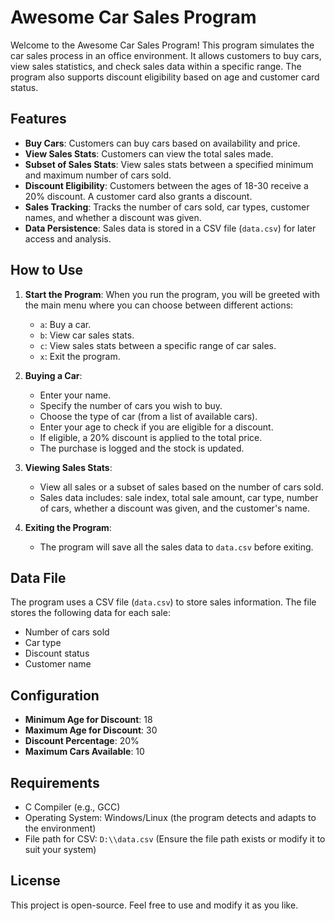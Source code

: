 # Awesome Car Sales Program

Welcome to the Awesome Car Sales Program! This program simulates the car sales process in an office environment. It allows customers to buy cars, view sales statistics, and check sales data within a specific range. The program also supports discount eligibility based on age and customer card status.

## Features

- **Buy Cars**: Customers can buy cars based on availability and price.
- **View Sales Stats**: Customers can view the total sales made.
- **Subset of Sales Stats**: View sales stats between a specified minimum and maximum number of cars sold.
- **Discount Eligibility**: Customers between the ages of 18-30 receive a 20% discount. A customer card also grants a discount.
- **Sales Tracking**: Tracks the number of cars sold, car types, customer names, and whether a discount was given.
- **Data Persistence**: Sales data is stored in a CSV file (`data.csv`) for later access and analysis.

## How to Use

1. **Start the Program**:
   When you run the program, you will be greeted with the main menu where you can choose between different actions:
   - `a`: Buy a car.
   - `b`: View car sales stats.
   - `c`: View sales stats between a specific range of car sales.
   - `x`: Exit the program.

2. **Buying a Car**:
   - Enter your name.
   - Specify the number of cars you wish to buy.
   - Choose the type of car (from a list of available cars).
   - Enter your age to check if you are eligible for a discount.
   - If eligible, a 20% discount is applied to the total price.
   - The purchase is logged and the stock is updated.

3. **Viewing Sales Stats**:
   - View all sales or a subset of sales based on the number of cars sold.
   - Sales data includes: sale index, total sale amount, car type, number of cars, whether a discount was given, and the customer's name.

4. **Exiting the Program**:
   - The program will save all the sales data to `data.csv` before exiting.

## Data File

The program uses a CSV file (`data.csv`) to store sales information. The file stores the following data for each sale:
- Number of cars sold
- Car type
- Discount status
- Customer name

## Configuration

- **Minimum Age for Discount**: 18
- **Maximum Age for Discount**: 30
- **Discount Percentage**: 20%
- **Maximum Cars Available**: 10

## Requirements

- C Compiler (e.g., GCC)
- Operating System: Windows/Linux (the program detects and adapts to the environment)
- File path for CSV: `D:\\data.csv` (Ensure the file path exists or modify it to suit your system)

## License

This project is open-source. Feel free to use and modify it as you like.
